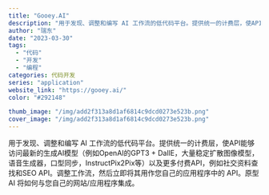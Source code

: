 ```yaml
---
title: "Gooey.AI"
description: "用于发现、调整和编写 AI 工作流的低代码平台。提供统一的计费层，使API能够访问最新的生成AI模型（例如OpenAI的"
author: "瑞东"
date: "2023-03-30"
tags:
  - "代码"
  - "开发"
  - "编程"
categories: 代码开发
series: "application"
website_link: "https://gooey.ai/"
color: "#292148"

thumb_image: "/img/add2f313a8d1af6814c9dcd0273e523b.png"
cover_image: "/img/add2f313a8d1af6814c9dcd0273e523b.png"
---
```


用于发现、调整和编写 AI 工作流的低代码平台。提供统一的计费层，使API能够访问最新的生成AI模型（例如OpenAI的GPT3 + DallE，大量稳定扩散图像模型，语音生成器，口型同步，InstructPix2Pix等）以及更多付费API，例如社交资料查找和SEO API。调整工作流，然后立即将其用作您自己的应用程序中的 API。原型 AI 将如何与您自己的网站/应用程序集成。